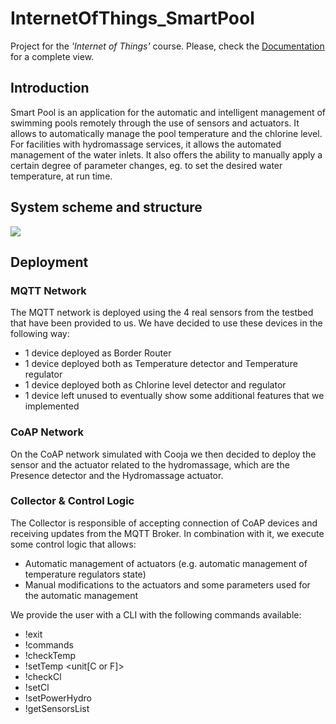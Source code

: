 # InternetOfThings_SmartPool
Project for the <i>'Internet of Things'</i> course. Please, check the [Documentation](Documentation.pdf) for a complete view. 

## Introduction
Smart Pool is an application for the automatic and intelligent management of swimming pools remotely through the use of sensors and actuators.
It allows to automatically manage the pool temperature and the chlorine level.
For facilities with hydromassage services, it allows the automated management of the
water inlets.
It also offers the ability to manually apply a certain degree of parameter changes, eg. to
set the desired water temperature, at run time.

## System scheme and structure
<img src='imgs/system-scheme.png'>

## Deployment
### MQTT Network
The MQTT network is deployed using the 4 real sensors from the testbed that have been provided to us. We have decided to use these devices in the following way:
- 1 device deployed as Border Router
- 1 device deployed both as Temperature detector and Temperature regulator
- 1 device deployed both as Chlorine level detector and regulator
- 1 device left unused to eventually show some additional features that we implemented

### CoAP Network
On the CoAP network simulated with Cooja we then decided to deploy the sensor and the actuator related to the hydromassage, which are the Presence detector and the Hydromassage actuator.

### Collector & Control Logic
The Collector is responsible of accepting connection of CoAP devices and receiving updates from the MQTT Broker. In combination with it, we execute some control logic that allows:
- Automatic management of actuators (e.g. automatic management of temperature regulators state)
- Manual modifications to the actuators and some parameters used for the automatic management 

We provide the user with a CLI with the following commands available:
- !exit
- !commands
- !checkTemp
- !setTemp <lower temperature> <upper temp> <unit[C or F]>
- !checkCl
- !setCl <lower level> <upper level>
- !setPowerHydro <new power>
- !getSensorsList

